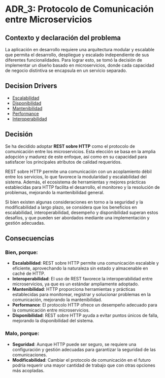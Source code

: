 # ADR_3: Protocolo de Comunicación entre Microservicios

## Contexto y declaración del problema
La aplicación en desarrollo requiere una arquitectura modular y escalable que permita el desarrollo, despliegue y escalado independiente de sus diferentes funcionalidades. Para lograr esto, se tomó la decisión de implementar un diseño basado en microservicios, donde cada capacidad de negocio distintiva se encapsula en un servicio separado.

## Decision Drivers
- [Escalabilidad](https://github.com/WilliamBarbagallo/TPE-Disenio-Reentrega-Grupo12/blob/main/Atributos%20de%20Calidad.md#escalabilidad)
- [Disponibilidad](https://github.com/WilliamBarbagallo/TPE-Disenio-Reentrega-Grupo12/blob/main/Atributos%20de%20Calidad.md#disponibilidad)
- [Mantenibilidad](https://github.com/WilliamBarbagallo/TPE-Disenio-Reentrega-Grupo12/blob/main/Atributos%20de%20Calidad.md#mantenibilidad)
- [Performance](https://github.com/WilliamBarbagallo/TPE-Disenio-Reentrega-Grupo12/blob/main/Atributos%20de%20Calidad.md#performance)
- [Interoperabilidad](https://github.com/WilliamBarbagallo/TPE-Disenio-Reentrega-Grupo12/blob/main/Atributos%20de%20Calidad.md#interoperabilidad)

## Decisión
Se ha decidido adoptar **REST sobre HTTP** como el protocolo de comunicación entre los microservicios. Esta elección se basa en la amplia adopción y madurez de este enfoque, así como en su capacidad para satisfacer los principales atributos de calidad requeridos.  

REST sobre HTTP permite una comunicación con un acoplamiento débil entre los servicios, lo que favorece la modularidad y escalabilidad del sistema. Además, el ecosistema de herramientas y mejores prácticas establecidas para HTTP facilita el desarrollo, el monitoreo y la resolución de problemas, mejorando la mantenibilidad general.  

Si bien existen algunas consideraciones en torno a la seguridad y la modificabilidad a largo plazo, se considera que los beneficios en escalabilidad, interoperabilidad, desempeño y disponibilidad superan estos desafíos, y que pueden ser abordados mediante una implementación y gestión adecuadas.

## Consecuencias

### Bien, porque:
- **Escalabilidad**: REST sobre HTTP permite una comunicación escalable y eficiente, aprovechando la naturaleza sin estado y almacenable en caché de HTTP.
- **Interoperabilidad**: El uso de REST favorece la interoperabilidad entre microservicios, ya que es un estándar ampliamente adoptado.
- **Mantenibilidad**: HTTP proporciona herramientas y prácticas establecidas para monitorear, registrar y solucionar problemas en la comunicación, mejorando la mantenibilidad.
- **Performance**: El protocolo HTTP ofrece un desempeño adecuado para la comunicación entre microservicios.
- **Disponibilidad**: REST sobre HTTP ayuda a evitar puntos únicos de falla, mejorando la disponibilidad del sistema.

### Malo, porque:
- **Seguridad**: Aunque HTTP puede ser seguro, se requiere una configuración y gestión adecuadas para garantizar la seguridad de las comunicaciones.
- **Modificabilidad**: Cambiar el protocolo de comunicación en el futuro podría requerir una mayor cantidad de trabajo que con otras opciones más acopladas.
